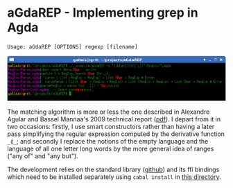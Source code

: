 # aGdaREP - Implementing grep in Agda

    Usage: aGdaREP [OPTIONS] regexp [filename]

![screenshot](screenshot.png)

The matching algorithm is more or less the one described in Alexandre Agular
and Bassel Mannaa's 2009 technical report ([pdf](http://web.student.chalmers.se/~bassel/regex_agda/report.pdf)).
I depart from it in two occasions: firstly, I use smart constructors rather
than having a later pass simplifying the regular expression computed by the
derivative function `_⟪_`; and secondly I replace the notions of the empty
language and the language of all one letter long words by the more general
idea of ranges ("any of" and "any but").

The development relies on the standard library ([github](https://github.com/agda/agda-stdlib))
and its ffi bindings which need to be installed separately using `cabal install` in [this
directory](https://github.com/agda/agda-stdlib/tree/master/ffi).
